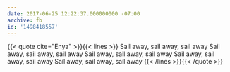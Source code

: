 ```yaml
---
date: 2017-06-25 12:22:37.000000000 -07:00
archive: fb
id: '1498418557'
---
```


{{< quote cite="Enya" >}}{{< lines >}}
Sail away, sail away, sail away
Sail away, sail away, sail away
Sail away, sail away, sail away
Sail away, sail away, sail away
Sail away, sail away, sail away
{{< /lines >}}{{< /quote >}}